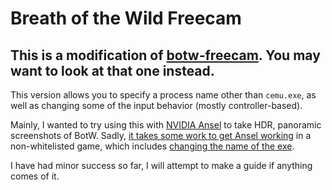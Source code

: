 # Breath of the Wild Freecam
## This is a modification of [botw-freecam](https://github.com/etra0/botw-freecam). You may want to look at that one instead.

This version allows you to specify a process name other than `cemu.exe`, as well as changing some of the input behavior (mostly controller-based).

Mainly, I wanted to try using this with [NVIDIA Ansel](https://www.nvidia.com/en-us/geforce/news/ansel-revolutionizing-game-screenshots/) to take HDR, panoramic screenshots of BotW. Sadly, [it takes some work to get Ansel working](https://www.reddit.com/r/nvidia/comments/ssdo26/use_anselfreestyle_on_any_game_without_the/) in a non-whitelisted game, which includes [changing the name of the exe](https://www.reddit.com/r/nvidia/comments/98cx95/comment/ech02qc/). 

I have had minor success so far, I will attempt to make a guide if anything comes of it.